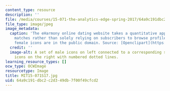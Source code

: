 ```yaml
---
content_type: resource
description: ''
file: /media/courses/15-071-the-analytics-edge-spring-2017/64a9c191dbc2c2d349db7f00f49cfcd2_MIT15-071S17.jpg
file_type: image/jpeg
image_metadata:
  caption: 'The eHarmony online dating website takes a quantitative approach to matchmaking
    matches rather than solely relying on subscribers to browse profiles. (Male and
    female icons are in the public domain. Source: [Openclipart](https://openclipart.org/).)'
  credit: ''
  image-alt: A set of male icons on left connected to a corresponding set of female
    icons on the right with numbered dotted lines.
learning_resource_types: []
ocw_type: OCWImage
resourcetype: Image
title: MIT15-071S17.jpg
uid: 64a9c191-dbc2-c2d3-49db-7f00f49cfcd2
---
```

